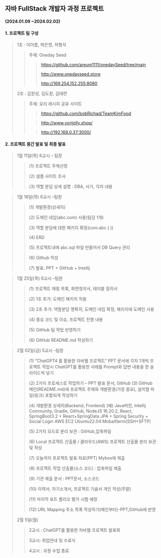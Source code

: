 ## 자바 FullStack 개발자 과정 프로젝트

####      (2024.01.09 ~2024.02.02)

 #### 1. 프로젝트 팀 구성
> 1조 : 이아름, 박은영, 허형석
>	> 주제: Oneday Seed
>	>	> https://github.com/areum1111/onedaySeed/tree/main
> > > 
> > > http://www.onedayseed.store
> > > 
> > > http://169.254.152.255:8080
> >
> > 
> 2조 : 김원성, 김도원,  김태련
>	> 주제: 요리 레시피 공유 사이트
>	>	> https://github.com/bobRichad/TeamKimFood
> > 
> > > http://www.yorijolly.shop/
> >  
>	>	> http://192.168.0.37:3000/

#### 2. 프로젝트 중간 발표 및 최종 발표

> 1월 11일(목) 6교시 – 팀장 
> >  (1) 프로젝트 주제선정
> > 
> >  (2) 샘플 사이트 조사
> > 
> >  (3) 역할 분담 상세 설명 : DBA, 서기, 각자 내용
> >
> > 

> 1월 18일(목) 6교시 –팀원
> > (1) 개발환경(상세히)
> > 
> > (2)	도메인 네임(abc.com) 사용(팀당 1개)
> > 
> > (3)	역할 분담에 대한 패키지 확정(com.abc.( ))
> > 
> > (4)	ERD
> > 
> > (5)	프로젝트내에 abc.sql 파일 만들어서 DB Query 관리
> > 
> > (6)	Github 작성
> > 
> > (7) 발표: PPT + GitHub + Intellij
> >
> > 

> 1월 25일(목) 6교시 –팀원
> > (1) 프로젝트 매핑 목록, 화면정의서, 테이블 정의서
> > 
> > (2) 1조 추가: 도메인 패키지 적용
> > 
> > (3) 2조 추가: 역할분담 명확히, 도메인 네임 확정, 패키지에 도메인 사용 
> > 
> > (4) 중요 코드 및 이슈, 프로젝트 진행 내용
> >
> > (5) GitHub 팀 작업 반영하기
> >
> > (6) GitHub README.md 작성하기


 
> 2월 02일(금) 5교시 –팀장
> > (1) “ChatGPT4 를 활용한 자바웹 프로젝트”
> > PPT 문서에 각자 1개씩 프로젝트 작업시 ChatGPT를 활용한 사례를 Prompt와 답변 내용을 한 슬라이드씩 넣기
> >
> > (2) 2가지 프로세스로 작업하기 – PPT 발표 문서, GitHub
> > (3) GitHub 메인(README.md)에 프로젝트 주제와  개발환경(가장 중요), 설치할 파일(링크) 포함되게 작성하기
> >
> > (4) 개발환경 상세히(Backend, Frontend)
> > (예) Java버전, Intellij Community, Gradle, GitHub, NodeJS 16.20.2, React,
> >  SpringBoot3.2 + React+SpringData JPA + Spring Security + Social Login
> >  AWS EC2 Ubuntu22.04  MobaXterm(SSH+SFTP)
> >
> > (5)	2가지 모드로 분리 보관 : GitHub,압축파일
> > 
> > (6) Local 프로젝트 산출물 / 클라우드(AWS) 프로젝트 산출물 분리 보관 및 작성
> >
> > (7)	오늘까지 프로젝트 발표 자료(PPT) Mybox에 제출
> >
> > (8)	프로젝트 작업 산출물(소스 코드) : 압축파일 제출
> > 
> > (9)	기관 제출 문서 : PPT문서, 소스코드
> >
> > (10)	 이력서, 자기소개서, 프로젝트 기술서 개인 작성(주말)
> >
> > (11) 마지막 포트 폴리오 평가 시험 예정
> >
> > (12)	 URL Mapping 주소 목록 작성하기(메인부터)-PPT,GitHub에 반영
> >
> > 
>  2월 5일(월)
> > 2교시 : ChatGPT를 활용한 자바웹 프로젝트 발표회
> >
> > 3교시: 취업안내 및 수료식
> >
> > 4교시 : 과정 수업 종료

